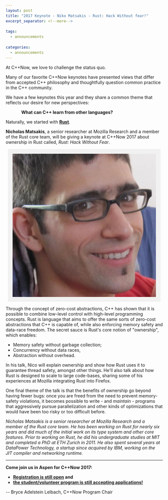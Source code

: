 ```yaml
---
layout: post
title: "2017 Keynote - Niko Matsakis - Rust: Hack Without fear!"
excerpt_separator: <!--more-->

tags:
  - announcements
  
categories:
  - announcements
---
```

<style>
    img[alt=Photo] { 
        display: block;
        margin: auto;
        padding:10px;
        background: #f1f1f1;
        border:5px #f1f1f1 solid;
    }
</style>

At C++Now, we love to challenge the status quo.
 
Many of our favorite C++Now keynotes have presented views that differ from accepted C++ philosophy and thoughtfully question common practice in the C++ community. 

We have a few keynotes this year and they share a common theme that reflects our desire for new perspectives:

<p style="text-indent: 50px;"><b>What can C++ learn from other languages?</b></p>

Naturally, we started with **[Rust](https://www.rust-lang.org)**.

**Nicholas Matsakis**, a senior researcher at Mozilla Research and a member of the Rust core team, will be giving a keynote at C++Now 2017 about ownership in Rust called, <i>Rust: Hack Without Fear</i>.

![Photo](/images/niko_matsakis.jpeg "Nicholas Matsakis, Mozilla, Rust core team")

<!--more-->

Through the concept of zero-cost abstractions, C++ has shown that it is possible to combine low-level control with high-level programming concepts. Rust is language that aims to offer the same sorts of zero-cost abstractions that C++ is capable of, while also enforcing memory safety and data-race freedom. The secret sauce is Rust's core notion of "ownership", which enables:

- Memory safety without garbage collection;
- Concurrency without data races,
- Abstraction without overhead.

In his talk, Nico will explain ownership and show how Rust uses it to guarantee thread safety, amongst other things. He'll also talk about how Rust is designed to scale to large code-bases, sharing some of his experiences at Mozilla integrating Rust into Firefox.

One final theme of the talk is that the benefits of ownership go beyond having fewer bugs: once you are freed from the need to prevent memory-safety violations, it becomes possible to write - and *maintain* - programs that aggressively pursue parallelization and other kinds of optimizations that would have been too risky or too difficult before.

*Nicholas Matsakis is a senior researcher at Mozilla Research and a member of the Rust core team. He has been working on Rust for nearly six years and did much of the initial work on its type system and other core features. Prior to working on Rust, he did his undergraduate studies at MIT and completed a PhD at ETH Zurich in 2011. He also spent several years at DataPower Technology, a startup since acquired by IBM, working on the JIT compiler and networking runtime.*

<hr />

<b>Come join us in Aspen for C++Now 2017:</b>

- <b>[Registration is still open](https://cppnow2017.eventbrite.com) and</b>
- <b>[the student/volunteer program is still accepting applications!](/student_volunteer_application/)</b>

-- Bryce Adelstein Lelbach, C++Now Program Chair

